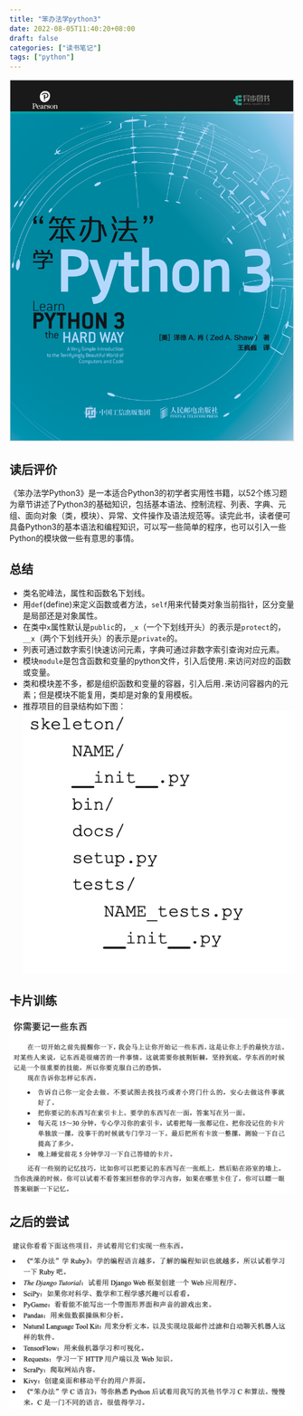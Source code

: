 ```yaml
---
title: "笨办法学python3"
date: 2022-08-05T11:40:20+08:00
draft: false
categories: ["读书笔记"]
tags: ["python"]
---
```


![](/mb/images/booknote/python/01.png)
## 读后评价
《笨办法学Python3》是一本适合Python3的初学者实用性书籍，以52个练习题为章节讲述了Python3的基础知识，包括基本语法、控制流程、列表、字典、元组、面向对象（类，模块）、异常、文件操作及语法规范等。读完此书，读者便可具备Python3的基本语法和编程知识，可以写一些简单的程序，也可以引入一些Python的模块做一些有意思的事情。

## 总结
* 类名驼峰法，属性和函数名下划线。
* 用`def`(define)来定义函数或者方法，`self`用来代替类对象当前指针，区分变量是局部还是对象属性。
* 在类中`x`属性默认是`public`的，`_x`（一个下划线开头）的表示是`protect`的，`__x`（两个下划线开头）的表示是`private`的。
* 列表可通过数字索引快速访问元素，字典可通过非数字索引查询对应元素。
* 模块`module`是包含函数和变量的python文件，引入后使用`.`来访问对应的函数或变量。
* 类和模块差不多，都是组织函数和变量的容器，引入后用`.`来访问容器内的元素；但是模块不能复用，类却是对象的复用模板。
* 推荐项目的目录结构如下图：
![](/mb/images/booknote/python/02.png)

## 卡片训练
![](/mb/images/booknote/python/03.png)

## 之后的尝试
![](/mb/images/booknote/python/04.png)






